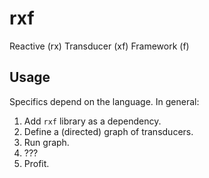 # rxf
Reactive (rx) Transducer (xf) Framework (f)

## Usage
Specifics depend on the language. In general:
1. Add `rxf` library as a dependency.
2. Define a (directed) graph of transducers.
3. Run graph.
4. ???
5. Profit.
